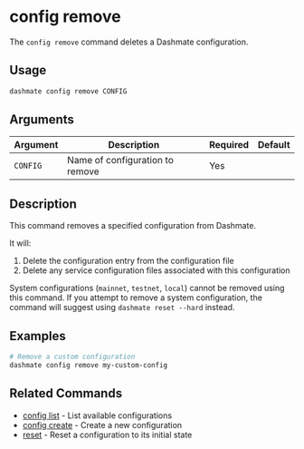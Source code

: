 # config remove

The `config remove` command deletes a Dashmate configuration.

## Usage

```bash
dashmate config remove CONFIG
```

## Arguments

| Argument | Description | Required | Default |
|----------|-------------|----------|--------|
| `CONFIG` | Name of configuration to remove | Yes | |

## Description

This command removes a specified configuration from Dashmate.

It will:
1. Delete the configuration entry from the configuration file
2. Delete any service configuration files associated with this configuration

System configurations (`mainnet`, `testnet`, `local`) cannot be removed using this command.
If you attempt to remove a system configuration, the command will suggest using `dashmate reset --hard` instead.

## Examples

```bash
# Remove a custom configuration
dashmate config remove my-custom-config
```

## Related Commands

- [config list](./list.md) - List available configurations
- [config create](./create.md) - Create a new configuration
- [reset](../reset.md) - Reset a configuration to its initial state
